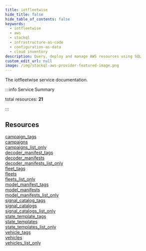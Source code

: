 ```yaml
---
title: iotfleetwise
hide_title: false
hide_table_of_contents: false
keywords:
  - iotfleetwise
  - aws
  - stackql
  - infrastructure-as-code
  - configuration-as-data
  - cloud inventory
description: Query, deploy and manage AWS resources using SQL
custom_edit_url: null
image: /img/stackql-aws-provider-featured-image.png
---
```


The iotfleetwise service documentation.

:::info Service Summary

<div class="row">
<div class="providerDocColumn">
<span>total resources:&nbsp;<b>21</b></span><br />
</div>
</div>

:::

## Resources
<div class="row">
<div class="providerDocColumn">
<a href="/services/iotfleetwise/campaign_tags/">campaign_tags</a><br />
<a href="/services/iotfleetwise/campaigns/">campaigns</a><br />
<a href="/services/iotfleetwise/campaigns_list_only/">campaigns_list_only</a><br />
<a href="/services/iotfleetwise/decoder_manifest_tags/">decoder_manifest_tags</a><br />
<a href="/services/iotfleetwise/decoder_manifests/">decoder_manifests</a><br />
<a href="/services/iotfleetwise/decoder_manifests_list_only/">decoder_manifests_list_only</a><br />
<a href="/services/iotfleetwise/fleet_tags/">fleet_tags</a><br />
<a href="/services/iotfleetwise/fleets/">fleets</a><br />
<a href="/services/iotfleetwise/fleets_list_only/">fleets_list_only</a><br />
<a href="/services/iotfleetwise/model_manifest_tags/">model_manifest_tags</a><br />
<a href="/services/iotfleetwise/model_manifests/">model_manifests</a>
</div>
<div class="providerDocColumn">
<a href="/services/iotfleetwise/model_manifests_list_only/">model_manifests_list_only</a><br />
<a href="/services/iotfleetwise/signal_catalog_tags/">signal_catalog_tags</a><br />
<a href="/services/iotfleetwise/signal_catalogs/">signal_catalogs</a><br />
<a href="/services/iotfleetwise/signal_catalogs_list_only/">signal_catalogs_list_only</a><br />
<a href="/services/iotfleetwise/state_template_tags/">state_template_tags</a><br />
<a href="/services/iotfleetwise/state_templates/">state_templates</a><br />
<a href="/services/iotfleetwise/state_templates_list_only/">state_templates_list_only</a><br />
<a href="/services/iotfleetwise/vehicle_tags/">vehicle_tags</a><br />
<a href="/services/iotfleetwise/vehicles/">vehicles</a><br />
<a href="/services/iotfleetwise/vehicles_list_only/">vehicles_list_only</a>
</div>
</div>